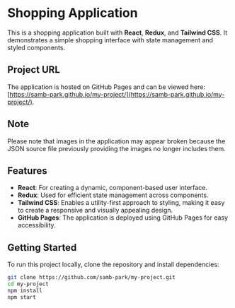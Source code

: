 # Shopping Application

This is a shopping application built with **React**, **Redux**, and **Tailwind CSS**. It demonstrates a simple shopping interface with state management and styled components.

## Project URL

The application is hosted on GitHub Pages and can be viewed here: [https://samb-park.github.io/my-project/](https://samb-park.github.io/my-project/).

## Note

Please note that images in the application may appear broken because the JSON source file previously providing the images no longer includes them.

## Features

- **React**: For creating a dynamic, component-based user interface.
- **Redux**: Used for efficient state management across components.
- **Tailwind CSS**: Enables a utility-first approach to styling, making it easy to create a responsive and visually appealing design.
- **GitHub Pages**: The application is deployed using GitHub Pages for easy accessibility.

## Getting Started

To run this project locally, clone the repository and install dependencies:

```bash
git clone https://github.com/samb-park/my-project.git
cd my-project
npm install
npm start
